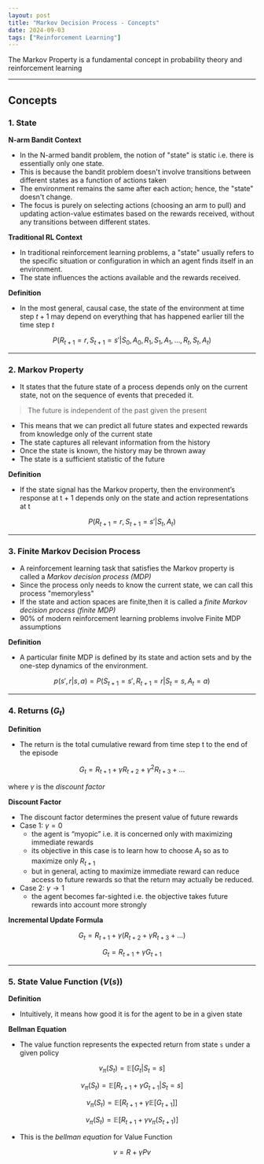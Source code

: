 ```yaml
---
layout: post
title: "Markov Decision Process - Concepts"
date: 2024-09-03
tags: ["Reinforcement Learning"]
---
```


The Markov Property is a fundamental concept in probability theory and reinforcement learning

---

## Concepts

### 1. State

**N-arm Bandit Context**
- In the N-armed bandit problem, the notion of "state" is static i.e. there is essentially only one state.
- This is because the bandit problem doesn't involve transitions between different states as a function of actions taken
- The environment remains the same after each action; hence, the "state" doesn't change.
- The focus is purely on selecting actions (choosing an arm to pull) and updating action-value estimates based on the rewards received, without any transitions between different states.

**Traditional RL Context**
- In traditional reinforcement learning problems, a "state" usually refers to the specific situation or configuration in which an agent finds itself in an environment. 
- The state influences the actions available and the rewards received.

**Definition**
- In the most general, causal case, the state of the environment at time step $t+1$ may depend on everything that has happened earlier till the time step $t$

$$ P(R_{t+1}=r, S_{t+1}=s' | S_0,A_0,R_1,S_1,A_1,...,R_t,S_t,A_t) $$

---
### 2. Markov Property

- It states that the future state of a process depends only on the current state, not on the sequence of events that preceded it. 

> The future is independent of the past given the present

- This means that we can predict all future states and expected rewards from knowledge only of the current state
- The state captures all relevant information from the history
- Once the state is known, the history may be thrown away
- The state is a sufficient statistic of the future

**Definition**

- If the state signal has the Markov property, then the environment’s response at t + 1 depends only on the state and action representations at t

$$ P(R_{t+1}=r, S_{t+1}=s' | S_t, A_t) $$

---
### 3. Finite Markov Decision Process
- A reinforcement learning task that satisfies the Markov property is called a _Markov decision process (MDP)_
- Since the process only needs to know the current state, we can call this process "memoryless"
- If the state and action spaces are finite,then it is called a _finite Markov decision process (finite MDP)_
- 90% of modern reinforcement learning problems involve Finite MDP assumptions

**Definition**
- A particular finite MDP is defined by its state and action sets and by the one-step dynamics of the environment.

$$ p(s',r|s,a) = P(S_{t+1}=s', R_{t+1}=r | S_t=s, A_t=a) $$

---
### 4. Returns ($G_t$)

**Definition**

- The return is the total cumulative reward from time step t to the end of the episode

$$ G_t = R_{t+1} + \gamma R_{t+2} + \gamma^2 R_{t+3} + ... $$

where $\gamma$ is the _discount factor_

**Discount Factor**

- The discount factor determines the present value of future rewards
- Case 1: $\gamma = 0$ 
    - the agent is “myopic” i.e. it is concerned only with maximizing immediate rewards
    - its objective in this case is to learn how to choose $A_t$ so as to maximize only $R_{t+1}$
    - but in general, acting to maximize immediate reward can reduce access to future rewards so that the return may actually be reduced.
- Case 2: $\gamma \rightarrow 1$ 
    -  the agent becomes far-sighted i.e. the objective takes future rewards into account more strongly

**Incremental Update Formula**

$$ G_t = R_{t+1} + \gamma (R_{t+2} + \gamma R_{t+3} + ...) $$

$$ G_t = R_{t+1} + \gamma G_{t+1} $$

---

### 5. State Value Function ($V(s)$)

**Definition**
- Intuitively, it means how good it is for the agent to be in a given state 

**Bellman Equation**
- The value function represents the expected return from state `s` under a given policy

$$ v_{\pi}(S_t) = \mathbb{E}[G_t | S_t = s] $$

$$ v_{\pi}(S_t) = \mathbb{E}[R_{t+1} + \gamma G_{t+1} | S_t = s] $$

$$ v_{\pi}(S_t) = \mathbb{E}[R_{t+1} + \gamma \mathbb{E}[G_{t+1}]] $$

$$ v_{\pi}(S_t) = \mathbb{E}[R_{t+1} + \gamma v_{\pi}(S_{t+1})] $$

- This is the _bellman equation_ for Value Function

$$ v = R + \gamma Pv $$
